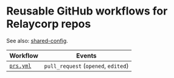 # Reusable GitHub workflows for Relaycorp repos

See also: [shared-config](https://github.com/relaycorp/shared-config).

| Workflow | Events |
| --- | --- |
| [`prs.yml`](./prs.yml) | `pull_request` (`opened`, `edited`) |

